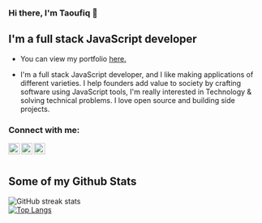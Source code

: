 ### Hi there, I'm Taoufiq 👋

## I'm a full stack JavaScript developer

- <p align='left'> You can view my portfolio <a href='https://www.taoufiqlotfi.tech/' target=_blank><u>here</u>.</a></p>
- I'm a full stack JavaScript developer, and I like making applications of different varieties. I help founders add value to society by crafting software using JavaScript tools, I'm really interested in Technology & solving technical problems. I love open source and building side projects.


### Connect with me:

[<img align="left" alt="Taoufiq Lotfi | Facebook" width="22px" src="https://cdn.jsdelivr.net/npm/simple-icons@3.13.0/icons/facebook.svg" />][facebook]
[<img align="left" alt="Taoufiq Lotfi | LinkedIn" width="22px" src="https://cdn.jsdelivr.net/npm/simple-icons@v3/icons/linkedin.svg" />][linkedin]
[<img align="left" alt="Taoufiq Lotfi | Instagram" width="22px" src="https://cdn.jsdelivr.net/npm/simple-icons@v3/icons/instagram.svg" />][instagram]

<br />
<br />

[facebook]: https://www.facebook.com/tao101/
[linkedin]: https://www.linkedin.com/in/taoufiq-lotfi-2365094b/
[instagram]: https://www.instagram.com/taoufiqlotfi/
## Some of my Github Stats
![GitHub streak stats](https://github-readme-streak-stats.herokuapp.com/?user=tao101)
<br />
[![Top Langs](https://github-readme-stats.vercel.app/api/top-langs/?username=tao101)](https://github.com/yermakovaa/github-readme-stats)
